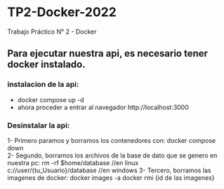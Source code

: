     
# TP2-Docker-2022
Trabajo Práctico N° 2 - Docker

## Para ejecutar nuestra api, es necesario tener docker instalado.

### instalacion de la api:

- docker compose up -d
- ahora proceder a entrar al navegador http://localhost:3000  
 
### Desinstalar la api: 

1- Primero paramos y borramos los contenedores con:  docker compose down  
2- Segundo, borramos los archivos de la base de dato que se genero en nuestra pc: 
        rm -rf $home/database              //en linux
        c://user/{tu_Usuario}/database     //en windows
3- Tercero, borramos las imagenes de docker: 
        docker images -a
        docker rmi {id de las imagenes} 


